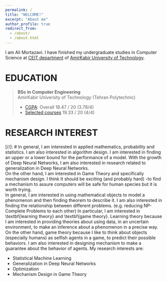 ```yaml
---
permalink: /
title: "WELCOME!"
excerpt: "About me"
author_profile: true
redirect_from: 
  - /about/
  - /about.html
---
```

I am Ali Mortazavi. I have finished my undergraduate studies in Computer Science at [CEIT department](http://ceit.aut.ac.ir/autcms/home.htm?depurl=computer-engineering&lang=en) of [AmirKabir University of Technology](http://aut.ac.ir/aut/).
<br> 



EDUCATION
======
> **BSc in Computer Engineering** <br>
> AmirKabir University of Technology (Tehran Polytechnic)
> * [CGPA](https://github.com/AliMorty/AliMorty.github.io/raw/master/files/Transcript_Ali_Mortazavi.pdf):   Overall         18.47 / 20 (3.78/4)
> * [Selected courses](https://alimorty.github.io//education/)   19.33 / 20 (4/4) <br>
                                                                  
RESEARCH INTEREST
======
[//]: # In general, I am interested in applied mathematics, probability and statistics. I am also interested in algorithm design. 
I am interested in finding an upper or a lower bound for the performance of a model. With the growth of Deep Neural Networks, I am also interested in research related to generalization in Deep Neural Networks. <br>
On the other hand, I am interested in Game Theory and specifically mechanism design. I think It should be exciting (and probably hard) -to find a mechanism to assure computers will be safe for human species but it is worth trying. <br>
In general, I am interested in using mathematical objects to model a phenomenon and then finding theorem to describe it. I am also interested in finding the relationship between different problems. (e.g. reducing NP-Complete Problems to each other) In particular, I am interested in \textbf{learning theory} and \textbf{game theory}. Learning theory because I am interested in providing theories about using data, in an uncertain environment, to make an inference about a phenomenon in a precise way. On the other hand, game theory because I like to think about objects (especially humans) as selfish agents in a game, to predict their possible behaviors. I am also interested in designing mechanism to make a guarantee about the behavior of agents. 
My research interests are: <br>

*	Statistical Machine Learning
*	Generalization in Deep Neural Networks 
*	Optimization
*	Mechanism Design in Game Theory

[comment]: <> (This is a comment, it will not be included)
[comment]: <> (in  the output file unless you use it in)
[comment]: <> (a reference style link.)




  





